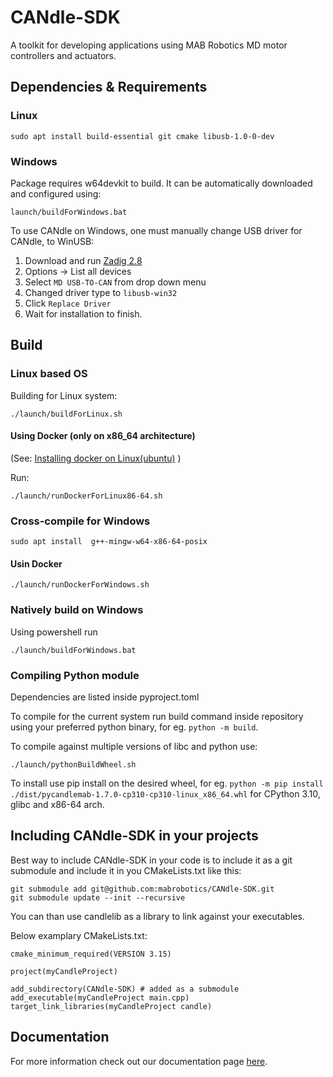 # CANdle-SDK

A toolkit for developing applications using MAB Robotics MD motor controllers and actuators.

## Dependencies & Requirements

### Linux

```
sudo apt install build-essential git cmake libusb-1.0-0-dev
```

### Windows

Package requires w64devkit to build. It can be automatically downloaded and configured using:

```
launch/buildForWindows.bat
```

To use CANdle on Windows, one must manually change USB driver for CANdle, to WinUSB:

1. Download and run [Zadig 2.8](https://github.com/pbatard/libwdi/releases/download/v1.5.0/zadig-2.8.exe)
2. Options -> List all devices
3. Select `MD USB-TO-CAN` from drop down menu
4. Changed driver type to `libusb-win32`
5. Click `Replace Driver`
6. Wait for installation to finish.

## Build

### Linux based OS

Building for Linux system:

```
./launch/buildForLinux.sh
```

#### Using Docker (only on x86_64 architecture)

(See: [Installing docker on Linux(ubuntu)](https://docs.docker.com/engine/install/ubuntu/) )

Run:

```
./launch/runDockerForLinux86-64.sh
```

### Cross-compile for Windows

```
sudo apt install  g++-mingw-w64-x86-64-posix
```

#### Usin Docker

```
./launch/runDockerForWindows.sh
```

### Natively build on Windows

Using powershell run

```
./launch/buildForWindows.bat
```

### Compiling Python module

Dependencies are listed inside pyproject.toml

To compile for the current system run build command inside repository using your preferred python binary, for eg. `python -m build`.

To compile against multiple versions of libc and python use:

```
./launch/pythonBuildWheel.sh
```

To install use pip install on the desired wheel, for eg. `python -m pip install ./dist/pycandlemab-1.7.0-cp310-cp310-linux_x86_64.whl` for CPython 3.10, glibc and x86-64 arch.

## Including CANdle-SDK in your projects

Best way to include CANdle-SDK in your code is to include it as a git submodule and include it in you CMakeLists.txt like this:

```
git submodule add git@github.com:mabrobotics/CANdle-SDK.git
git submodule update --init --recursive
```

You can than use candlelib as a library to link against your executables.

Below examplary CMakeLists.txt:

```
cmake_minimum_required(VERSION 3.15)

project(myCandleProject)

add_subdirectory(CANdle-SDK) # added as a submodule
add_executable(myCandleProject main.cpp)
target_link_libraries(myCandleProject candle)
```

## Documentation

For more information check out our documentation page [here](https://mabrobotics.github.io/MD80-x-CANdle-Documentation/software_package/Software.html).
